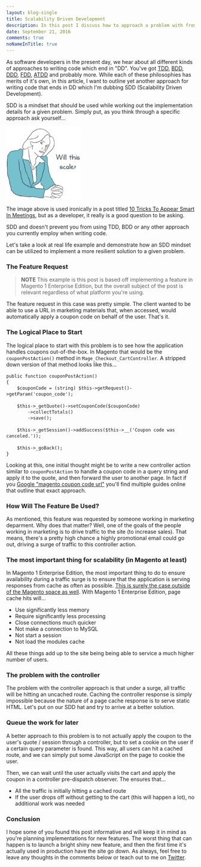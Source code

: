 ```yaml
---
layout: blog-single
title: Scalability Driven Development
description: In this post I discuss how to approach a problem with from an SDD (Scalability Driven Development) mindset.
date: September 21, 2016
comments: true
noNameInTitle: true
---
```


As software developers in the present day, we hear about all different kinds of approaches to writing code which end in "DD". You've got [TDD](https://en.wikipedia.org/wiki/Test-driven_development), [BDD](https://en.wikipedia.org/wiki/Behavior-driven_development), [DDD](https://en.wikipedia.org/wiki/Domain-driven_design), [FDD](https://en.wikipedia.org/wiki/Feature-driven_development), [ATDD](https://en.wikipedia.org/wiki/Acceptance_test%E2%80%93driven_development) and probably more. While each of these philosophies has merits of it's own, in this article, I want to outline yet another approach for writing code that ends in DD which I'm dubbing SDD (Scalability Driven Development).

SDD is a mindset that should be used while working out the implementation details for a given problem. Simply put, as you think through a specific approach ask yourself...

![Image of lady sitting in meeting asking "Will this scale?"](/img/blog/sdd/will-this-scale.png)

The image above is used ironically in a post titled [10 Tricks To Appear Smart In Meetings](http://thecooperreview.com/10-tricks-appear-smart-meetings/), but as a developer, it really is a good question to be asking.

SDD and doesn't prevent you from using TDD, BDD or any other approach you currently employ when writing code.

Let's take a look at real life example and demonstrate how an SDD mindset can be utilized to implement a more resilient solution to a given problem.

<!-- excerpt_separator -->

### The Feature Request

> **NOTE** This example is this post is based off implementing a feature in Magento 1 Enterprise Edition, but the overall subject of the post is relevant regardless of what platform you're using.

The feature request in this case was pretty simple. The client wanted to be able to use a URL in marketing materials that, when accessed, would automatically apply a coupon code on behalf of the user. That's it.

### The Logical Place to Start

The logical place to start with this problem is to see how the application handles coupons out-of-the-box. In Magento that would be the `couponPostAction()` method in `Mage_Checkout_CartController`. A stripped down version of that method looks like this...

```php?start_inline=1
public function couponPostAction()
{
    $couponCode = (string) $this->getRequest()->getParam('coupon_code');

    $this->_getQuote()->setCouponCode($couponCode)
        ->collectTotals()
        ->save();

    $this->_getSession()->addSuccess($this->__('Coupon code was canceled.'));

    $this->_goBack();
}
```

Looking at this, one initial thought might be to write a new controller action similar to `couponPostAction` to handle a coupon code in a query string and apply it to the quote, and then forward the user to another page. In fact if you [Google "magento coupon code url"](https://www.google.com/#q=magento+coupon+code+url) you'll find multiple guides online that outline that exact approach.

### How Will The Feature Be Used?

As mentioned, this feature was requested by someone working in marketing deparment. Why does that matter? Well, one of the goals of the people working in marketing is to drive traffic to the site (to increase sales). That means,  there's a pretty high chance a highly promotional email could go out, driving a surge of traffic to this controller action.

### The most important thing for scalability (in Magento at least)

In Magento 1 Enterprise Edition, the most important thing to do to ensure availability during a traffic surge is to ensure that the application is serving responses from cache as often as possible. [This is surely the case outside of the Magento space as well](http://highscalability.com/blog/2011/2/28/a-practical-guide-to-varnish-why-varnish-matters.html). With Magento 1 Enterprise Edition, page cache hits will...

- Use significantly less memory
- Require significantly less processing
- Close connections much quicker
- Not make a connection to MySQL
- Not start a session
- Not load the modules cache

All these things add up to the site being being able to service a much higher number of users.

### The problem with the controller

The problem with the controller approach is that under a surge, all traffic will be hitting an uncached route. Caching the controller response is simply impossible because the nature of a page cache response is to serve static HTML. Let's put on our SDD hat and try to arrive at a better solution.

### Queue the work for later

A better approach to this problem is to not actually apply the coupon to the user's quote / session through a controller, but to set a cookie on the user if a certain query parameter is found. This way, all users can hit a cached route, and we can simply put some JavaScript on the page to cookie the user. 

Then, we can wait until the user actually visits the cart and apply the coupon in a controller pre-dispatch observer. The ensures that...

- All the traffic is initially hitting a cached route
- If the user drops off without getting to the cart (this will happen a lot), no additional work was needed

### Conclusion

I hope some of you found this post informative and will keep it in mind as you're planning implementations for new features. The worst thing that can happen is to launch a bright shiny new feature, and then the first time it's actually used in production have the site go down. As always, feel free to leave any thoughts in the comments below or teach out to me on [Twitter](http://twitter.com/maxpchadwick).
